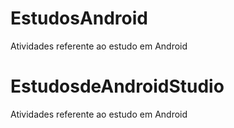 # EstudosAndroid
Atividades referente ao estudo em Android
# EstudosdeAndroidStudio
Atividades referente ao estudo em Android

